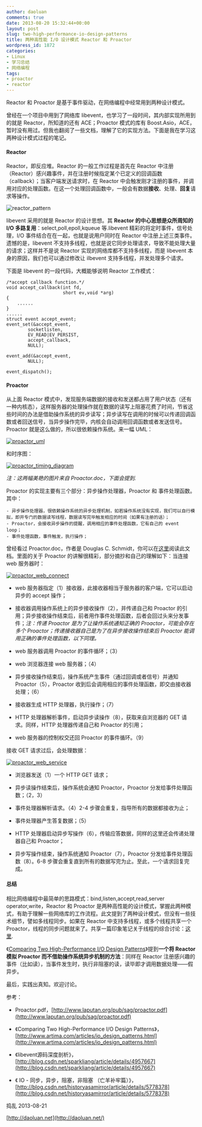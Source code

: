 ```yaml
---
author: daoluan
comments: true
date: 2013-08-20 15:32:44+00:00
layout: post
slug: two-high-performance-io-design-patterns
title: 两种高性能 I/O 设计模式 Reactor 和 Proactor
wordpress_id: 1872
categories:
- Linux
- 学习总结
- 网络编程
tags:
- proactor
- reactor
---
```


Reactor 和 Proactor 是基于事件驱动，在网络编程中经常用到两种设计模式。

曾经在一个项目中用到了网络库 libevent，也学习了一段时间，其内部实现所用到的就是 Reactor，所知道的还有 ACE；Proactor 模式的库有 Boost.Asio，ACE，暂时没有用过。但我也翻阅了一些文档，理解了它的实现方法。下面是我在学习这两种设计模式过程的笔记。


#### Reactor


Reactor，即反应堆。Reactor 的一般工作过程是首先在 Reactor 中注册（Reactor）感兴趣事件，并在注册时候指定某个已定义的回调函数（callback）；当客户端发送请求时，在 Reactor 中会触发刚才注册的事件，并调用对应的处理函数。在这一个处理回调函数中，一般会有数据**接收**、处理、**回复**请求等操作。

![reactor_pattern](http://daoluan.net/blog/wp-content/uploads/2013/08/reactor_pattern.png)

libevent 采用的就是 Reactor 的设计思想。其 **Reactor 的中心思想是众所周知的 I/O 多路复用**：select,poll,epoll,kqueue 等.libevent 精彩的将定时事件，信号处理，I/O 事件结合在在一起，也就是说用户同时在 Reactor 中注册上述三类事件。遗憾的是，libevent 不支持多线程，也就是说它同步处理请求，导致不能处理大量的请求；这样并不是说 Reactor 实现的网络库都不支持多线程，而是 libevent 本身的原因，我们也可以通过修改让 ilbevent 支持多线程，并发处理多个请求。

下面是 libevent 的一段代码，大概能够说明 Reactor 工作模式：

    
    /*accept callback function.*/
    void accept_callback(int fd,
    					 short ev,void *arg)
    {
        ......
    }
    ......
    struct event accept_event;
    event_set(&accept_event,
    		socketlisten,
    		EV_READ|EV_PERSIST,
    		accept_callback,
    		NULL);
    
    event_add(&accept_event,
    		NULL);
    
    event_dispatch();




#### Proactor


从上面 Reactor 模式中，发现服务端数据的接收和发送都占用了用户状态（还有一种内核态），这样服务器的处理操作就在数据的读写上阻塞花费了时间，节省这些时间的办法是借助操作系统的异步读写；异步读写在调用的时候可以传递回调函数或者回送信号，当异步操作完毕，内核会自动调用回调函数或者发送信号。Proactor 就是这么做的，所以很依赖操作系统。来一幅 UML：

[![proactor_uml](http://daoluan.net/blog/wp-content/uploads/2013/08/proactor_uml.png)](http://daoluan.net/blog/wp-content/uploads/2013/08/proactor_uml.png)

和时序图：

[![proactor_timing_diagram](http://daoluan.net/blog/wp-content/uploads/2013/08/proactor_timing_diagram.png)](http://daoluan.net/blog/wp-content/uploads/2013/08/proactor_timing_diagram.png)

_注：这两幅美艳的图片来自 Proactor.doc，下面会提到._

Proactor 的实现主要有三个部分：异步操作处理器，Proactor 和 事件处理函数。其中：

    
    - 异步操作处理器，很依赖操作系统的异步处理机制，如若操作系统没有实现，我们可以自行模拟，即开专门的数据读写线程，数据读写完毕触发相应的时间（如果有注册的话）；
    - Proactor，会接收异步操作的提醒，调用相应的事件处理函数，它有自己的 event loop；
    - 事件处理函数，事件触发，执行操作；


曾经看过 Proactor.doc，作者是 Douglas C. Schmidt，你可以在[这里](http://www.laputan.org/pub/sag/proactor.pdf)阅读此文档。里面的关于 Proactor 的讲解很精彩，部分摘抄和自己的理解如下：当连接 web 服务器时：

[![proactor_web_connect](http://daoluan.net/blog/wp-content/uploads/2013/08/proactor_web_connect.png)](http://daoluan.net/blog/wp-content/uploads/2013/08/proactor_web_connect.png)



	
  * web 服务器指定（1）接收器，此接收器相当于服务器的客户端，它可以启动异步的 accept 操作；

	
  * 接收器调用操作系统上的异步接收操作（2），并传递自己和 Proactor 的引用；异步接收操作结束后，前者用作事件处理函数，后者会回过头来分发事件；_注：传递 Proactor 是为了让操作系统通知正确的 Proactor，可能会存在多个 Proactor；传递接收器自己是为了在异步接收操作结束后 Proactor 能调用正确的事件处理函数，以下同理。_

	
  * web 服务器调用 Proactor 的事件循环；（3）

	
  * web 浏览器连接 web 服务器；（4）

	
  * 异步接收操作结束后，操作系统产生事件（通过回调或者信号）并通知 Proactor（5），Proactor 收到后会调用相应的事件处理函数，即交由接收器处理；（6）

	
  * 接收器生成 HTTP 处理器，执行操作；（7）

	
  * HTTP 处理器解析事件，启动异步读操作（8），获取来自浏览器的 GET 请求。同样，HTTP 处理器传递自己和 Proactor 的引用；

	
  * web 服务器的控制权交还回 Proactor 的事件循环。（9）


接收 GET 请求过后，会处理数据：

[![proactor_web_service](http://daoluan.net/blog/wp-content/uploads/2013/08/proactor_web_service.png)](http://daoluan.net/blog/wp-content/uploads/2013/08/proactor_web_service.png)



	
  * 浏览器发送（1）一个 HTTP GET 请求；

	
  * 异步读操作结束后，操作系统会通知 Proactor，Proactor 分发给事件处理函数；（2，3）

	
  * 事件处理器解析请求。（4）2-4 步骤会重复，指导所有的数据都接收为止；

	
  * 事件处理器产生答复数据；（5）

	
  * HTTP 处理器启动异步写操作（6），传输应答数据，同样的这里还会传递处理器自己和 Proactor；

	
  * 异步写操作结束，操作系统通知 Proactor（7），Proactor 分发给事件处理函数（8）。6-8 步骤会重复直到所有的数据写完为止。至此，一个请求回复完成。




#### 总结


相比网络编程中最简单的思路模式：bind,listen,accept,read,server operator,write，Reactor 和 Proactor 是两种高性能的设计模式，掌握此两种模式，有助于理解一些网络库的工作流程。此文提到了两种设计模式，但没有一些技术细节，譬如多线程同步。如果在 Reactor 中支持多线程，或多个线程共享一个 Proactor，线程的同步问题就来了。共享一篇印象笔记关于线程的综合讨论：[这里](http://app.yinxiang.com/shard/s9/sh/732ee92e-0eac-4080-94ce-b9a04e173cdf/9b403c45ee885eb64949970fddd3417e).

《[Comparing Two High-Performance I/O Design Patterns](http://www.artima.com/articles/io_design_patterns.html)》提到**一个将 Reactor 模拟 Proactor 而不借助操作系统异步机制的方法**：同样在 Reactor 注册感兴趣的事件（比如读），当事件发生时，执行非阻塞的读，读毕即才调用数据处理——假异步。

最后，实践出真知。欢迎讨论。

参考：

- Proactor.pdf，[http://www.laputan.org/pub/sag/proactor.pdf](http://www.laputan.org/pub/sag/proactor.pdf)

- 《Comparing Two High-Performance I/O Design Patterns》，[http://www.artima.com/articles/io_design_patterns.html](http://www.artima.com/articles/io_design_patterns.html)

- 《libevent源码深度剖析》，[http://blog.csdn.net/sparkliang/article/details/4957667](http://blog.csdn.net/sparkliang/article/details/4957667)

- 《 IO - 同步，异步，阻塞，非阻塞 （亡羊补牢篇）》，[http://blog.csdn.net/historyasamirror/article/details/5778378](http://blog.csdn.net/historyasamirror/article/details/5778378)

捣乱 2013-08-21

[http://daoluan.net](http://daoluan.net/)

